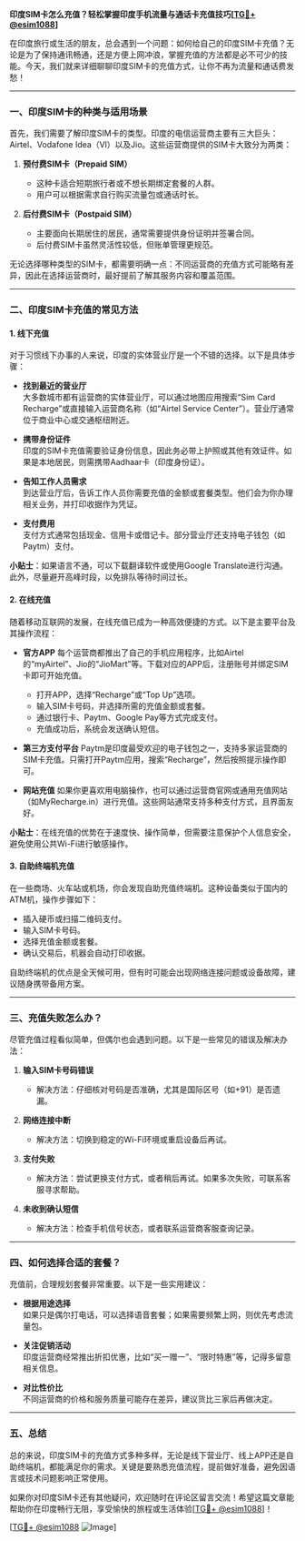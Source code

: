 **印度SIM卡怎么充值？轻松掌握印度手机流量与通话卡充值技巧[[TG💪+ @esim1088](https://t.me/s/esim1088)]**

在印度旅行或生活的朋友，总会遇到一个问题：如何给自己的印度SIM卡充值？无论是为了保持通讯畅通，还是方便上网冲浪，掌握充值的方法都是必不可少的技能。今天，我们就来详细聊聊印度SIM卡的充值方式，让你不再为流量和通话费发愁！

---

### **一、印度SIM卡的种类与适用场景**

首先，我们需要了解印度SIM卡的类型。印度的电信运营商主要有三大巨头：Airtel、Vodafone Idea（VI）以及Jio。这些运营商提供的SIM卡大致分为两类：

1. **预付费SIM卡（Prepaid SIM）**
   - 这种卡适合短期旅行者或不想长期绑定套餐的人群。
   - 用户可以根据需求自行购买流量包或通话时长。

2. **后付费SIM卡（Postpaid SIM）**
   - 主要面向长期居住的居民，通常需要提供身份证明并签署合同。
   - 后付费SIM卡虽然灵活性较低，但账单管理更规范。

无论选择哪种类型的SIM卡，都需要明确一点：不同运营商的充值方式可能略有差异，因此在选择运营商时，最好提前了解其服务内容和覆盖范围。

---

### **二、印度SIM卡充值的常见方法**

#### **1. 线下充值**
对于习惯线下办事的人来说，印度的实体营业厅是一个不错的选择。以下是具体步骤：

- **找到最近的营业厅**  
  大多数城市都有运营商的实体营业厅，可以通过地图应用搜索“Sim Card Recharge”或直接输入运营商名称（如“Airtel Service Center”）。营业厅通常位于商业中心或交通枢纽附近。

- **携带身份证件**  
  印度的SIM卡充值需要验证身份信息，因此务必带上护照或其他有效证件。如果是本地居民，则需携带Aadhaar卡（印度身份证）。

- **告知工作人员需求**  
  到达营业厅后，告诉工作人员你需要充值的金额或套餐类型。他们会为你办理相关业务，并打印收据作为凭证。

- **支付费用**  
  支付方式通常包括现金、信用卡或借记卡。部分营业厅还支持电子钱包（如Paytm）支付。

**小贴士**：如果语言不通，可以下载翻译软件或使用Google Translate进行沟通。此外，尽量避开高峰时段，以免排队等待时间过长。

#### **2. 在线充值**
随着移动互联网的发展，在线充值已成为一种高效便捷的方式。以下是主要平台及其操作流程：

- **官方APP**
  每个运营商都推出了自己的手机应用程序，比如Airtel的“myAirtel”、Jio的“JioMart”等。下载对应的APP后，注册账号并绑定SIM卡即可开始充值。

  - 打开APP，选择“Recharge”或“Top Up”选项。
  - 输入SIM卡号码，并选择所需的充值金额或套餐。
  - 通过银行卡、Paytm、Google Pay等方式完成支付。
  - 充值成功后，系统会发送确认短信。

- **第三方支付平台**
  Paytm是印度最受欢迎的电子钱包之一，支持多家运营商的SIM卡充值。只需打开Paytm应用，搜索“Recharge”，然后按照提示操作即可。

- **网站充值**
  如果你更喜欢用电脑操作，也可以通过运营商官网或通用充值网站（如MyRecharge.in）进行充值。这些网站通常支持多种支付方式，且界面友好。

**小贴士**：在线充值的优势在于速度快、操作简单，但需要注意保护个人信息安全，避免使用公共Wi-Fi进行敏感操作。

#### **3. 自助终端机充值**
在一些商场、火车站或机场，你会发现自助充值终端机。这种设备类似于国内的ATM机，操作步骤如下：

- 插入硬币或扫描二维码支付。
- 输入SIM卡号码。
- 选择充值金额或套餐。
- 确认交易后，机器会自动打印收据。

自助终端机的优点是全天候可用，但有时可能会出现网络连接问题或设备故障，建议随身携带备用方案。

---

### **三、充值失败怎么办？**

尽管充值过程看似简单，但偶尔也会遇到问题。以下是一些常见的错误及解决办法：

1. **输入SIM卡号码错误**
   - 解决方法：仔细核对号码是否准确，尤其是国际区号（如+91）是否遗漏。

2. **网络连接中断**
   - 解决方法：切换到稳定的Wi-Fi环境或重启设备后再试。

3. **支付失败**
   - 解决方法：尝试更换支付方式，或者稍后再试。如果多次失败，可联系客服寻求帮助。

4. **未收到确认短信**
   - 解决方法：检查手机信号状态，或者联系运营商客服查询记录。

---

### **四、如何选择合适的套餐？**

充值前，合理规划套餐非常重要。以下是一些实用建议：

- **根据用途选择**  
  如果只是偶尔打电话，可以选择语音套餐；如果需要频繁上网，则优先考虑流量包。

- **关注促销活动**  
  印度运营商经常推出折扣优惠，比如“买一赠一”、“限时特惠”等，记得多留意相关信息。

- **对比性价比**  
  不同运营商的价格和服务质量可能存在差异，建议货比三家后再做决定。

---

### **五、总结**

总的来说，印度SIM卡的充值方式多种多样，无论是线下营业厅、线上APP还是自助终端机，都能满足你的需求。关键是要熟悉充值流程，提前做好准备，避免因语言或技术问题影响正常使用。

如果你对印度SIM卡还有其他疑问，欢迎随时在评论区留言交流！希望这篇文章能帮助你在印度畅行无阻，享受愉快的旅程或生活体验[[TG💪+ @esim1088](https://t.me/s/esim1088)]！

[[TG💪+ @esim1088](https://t.me/s/esim1088) ![Image](https://i.postimg.cc/4NQfJmqS/Snipaste-2025-05-13-00-14-12.png)]